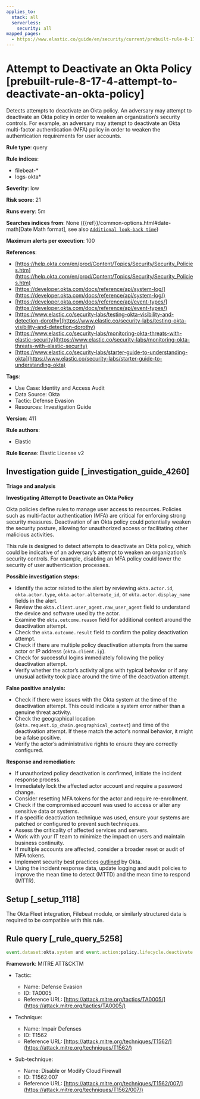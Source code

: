 ```yaml
---
applies_to:
  stack: all
  serverless:
    security: all
mapped_pages:
  - https://www.elastic.co/guide/en/security/current/prebuilt-rule-8-17-4-attempt-to-deactivate-an-okta-policy.html
---
```


# Attempt to Deactivate an Okta Policy [prebuilt-rule-8-17-4-attempt-to-deactivate-an-okta-policy]

Detects attempts to deactivate an Okta policy. An adversary may attempt to deactivate an Okta policy in order to weaken an organization’s security controls. For example, an adversary may attempt to deactivate an Okta multi-factor authentication (MFA) policy in order to weaken the authentication requirements for user accounts.

**Rule type**: query

**Rule indices**:

* filebeat-*
* logs-okta*

**Severity**: low

**Risk score**: 21

**Runs every**: 5m

**Searches indices from**: None ({{ref}}/common-options.html#date-math[Date Math format], see also [`Additional look-back time`](docs-content://solutions/security/detect-and-alert/create-detection-rule.md#rule-schedule))

**Maximum alerts per execution**: 100

**References**:

* [https://help.okta.com/en/prod/Content/Topics/Security/Security_Policies.htm](https://help.okta.com/en/prod/Content/Topics/Security/Security_Policies.htm)
* [https://developer.okta.com/docs/reference/api/system-log/](https://developer.okta.com/docs/reference/api/system-log/)
* [https://developer.okta.com/docs/reference/api/event-types/](https://developer.okta.com/docs/reference/api/event-types/)
* [https://www.elastic.co/security-labs/testing-okta-visibility-and-detection-dorothy](https://www.elastic.co/security-labs/testing-okta-visibility-and-detection-dorothy)
* [https://www.elastic.co/security-labs/monitoring-okta-threats-with-elastic-security](https://www.elastic.co/security-labs/monitoring-okta-threats-with-elastic-security)
* [https://www.elastic.co/security-labs/starter-guide-to-understanding-okta](https://www.elastic.co/security-labs/starter-guide-to-understanding-okta)

**Tags**:

* Use Case: Identity and Access Audit
* Data Source: Okta
* Tactic: Defense Evasion
* Resources: Investigation Guide

**Version**: 411

**Rule authors**:

* Elastic

**Rule license**: Elastic License v2

## Investigation guide [_investigation_guide_4260]

**Triage and analysis**

**Investigating Attempt to Deactivate an Okta Policy**

Okta policies define rules to manage user access to resources. Policies such as multi-factor authentication (MFA) are critical for enforcing strong security measures. Deactivation of an Okta policy could potentially weaken the security posture, allowing for unauthorized access or facilitating other malicious activities.

This rule is designed to detect attempts to deactivate an Okta policy, which could be indicative of an adversary’s attempt to weaken an organization’s security controls. For example, disabling an MFA policy could lower the security of user authentication processes.

**Possible investigation steps:**

* Identify the actor related to the alert by reviewing `okta.actor.id`, `okta.actor.type`, `okta.actor.alternate_id`, or `okta.actor.display_name` fields in the alert.
* Review the `okta.client.user_agent.raw_user_agent` field to understand the device and software used by the actor.
* Examine the `okta.outcome.reason` field for additional context around the deactivation attempt.
* Check the `okta.outcome.result` field to confirm the policy deactivation attempt.
* Check if there are multiple policy deactivation attempts from the same actor or IP address (`okta.client.ip`).
* Check for successful logins immediately following the policy deactivation attempt.
* Verify whether the actor’s activity aligns with typical behavior or if any unusual activity took place around the time of the deactivation attempt.

**False positive analysis:**

* Check if there were issues with the Okta system at the time of the deactivation attempt. This could indicate a system error rather than a genuine threat activity.
* Check the geographical location (`okta.request.ip_chain.geographical_context`) and time of the deactivation attempt. If these match the actor’s normal behavior, it might be a false positive.
* Verify the actor’s administrative rights to ensure they are correctly configured.

**Response and remediation:**

* If unauthorized policy deactivation is confirmed, initiate the incident response process.
* Immediately lock the affected actor account and require a password change.
* Consider resetting MFA tokens for the actor and require re-enrollment.
* Check if the compromised account was used to access or alter any sensitive data or systems.
* If a specific deactivation technique was used, ensure your systems are patched or configured to prevent such techniques.
* Assess the criticality of affected services and servers.
* Work with your IT team to minimize the impact on users and maintain business continuity.
* If multiple accounts are affected, consider a broader reset or audit of MFA tokens.
* Implement security best practices [outlined](https://www.okta.com/blog/2019/10/9-admin-best-practices-to-keep-your-org-secure/) by Okta.
* Using the incident response data, update logging and audit policies to improve the mean time to detect (MTTD) and the mean time to respond (MTTR).


## Setup [_setup_1118]

The Okta Fleet integration, Filebeat module, or similarly structured data is required to be compatible with this rule.


## Rule query [_rule_query_5258]

```js
event.dataset:okta.system and event.action:policy.lifecycle.deactivate
```

**Framework**: MITRE ATT&CKTM

* Tactic:

    * Name: Defense Evasion
    * ID: TA0005
    * Reference URL: [https://attack.mitre.org/tactics/TA0005/](https://attack.mitre.org/tactics/TA0005/)

* Technique:

    * Name: Impair Defenses
    * ID: T1562
    * Reference URL: [https://attack.mitre.org/techniques/T1562/](https://attack.mitre.org/techniques/T1562/)

* Sub-technique:

    * Name: Disable or Modify Cloud Firewall
    * ID: T1562.007
    * Reference URL: [https://attack.mitre.org/techniques/T1562/007/](https://attack.mitre.org/techniques/T1562/007/)



